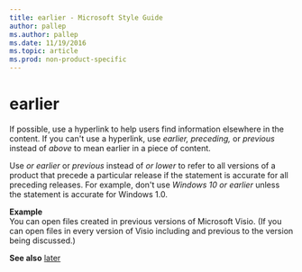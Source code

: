 ```yaml
---
title: earlier - Microsoft Style Guide
author: pallep
ms.author: pallep
ms.date: 11/19/2016
ms.topic: article
ms.prod: non-product-specific
---
```


# earlier

If possible, use a hyperlink to help users find information elsewhere in the content. If you can't use a hyperlink, use *earlier, preceding,* or *previous* instead of *above* to mean earlier in a piece of content. 

Use *or earlier* or *previous* instead of *or lower* to
refer to all versions of a product that precede a particular release if
the statement is accurate for all preceding releases. For example,
don't use *Windows 10 or earlier* unless the statement is accurate for Windows 1.0.

**Example**  
You
can open files created in previous versions of Microsoft Visio.
(If you can open files in every version of Visio including and previous
to the version being discussed.) 

**See also**  [later](/style-guide/a-z-word-list-term-collections/l/later)
